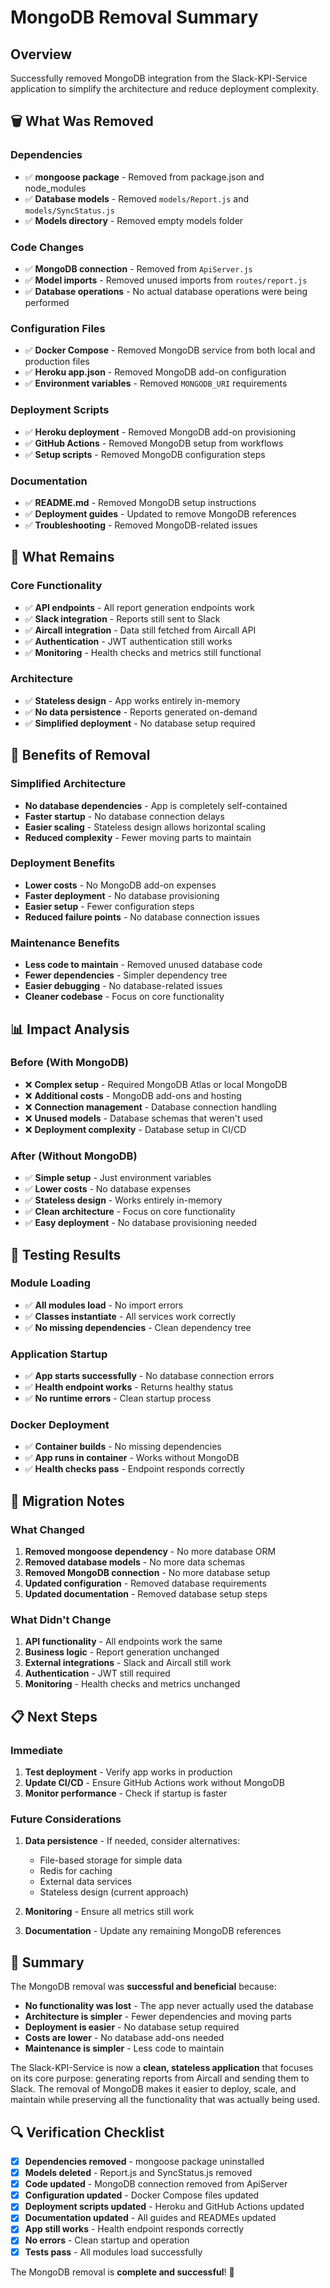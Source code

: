 # MongoDB Removal Summary

## Overview

Successfully removed MongoDB integration from the Slack-KPI-Service application to simplify the architecture and reduce deployment complexity.

## 🗑️ What Was Removed

### Dependencies
- ✅ **mongoose package** - Removed from package.json and node_modules
- ✅ **Database models** - Removed `models/Report.js` and `models/SyncStatus.js`
- ✅ **Models directory** - Removed empty models folder

### Code Changes
- ✅ **MongoDB connection** - Removed from `ApiServer.js`
- ✅ **Model imports** - Removed unused imports from `routes/report.js`
- ✅ **Database operations** - No actual database operations were being performed

### Configuration Files
- ✅ **Docker Compose** - Removed MongoDB service from both local and production files
- ✅ **Heroku app.json** - Removed MongoDB add-on configuration
- ✅ **Environment variables** - Removed `MONGODB_URI` requirements

### Deployment Scripts
- ✅ **Heroku deployment** - Removed MongoDB add-on provisioning
- ✅ **GitHub Actions** - Removed MongoDB setup from workflows
- ✅ **Setup scripts** - Removed MongoDB configuration steps

### Documentation
- ✅ **README.md** - Removed MongoDB setup instructions
- ✅ **Deployment guides** - Updated to remove MongoDB references
- ✅ **Troubleshooting** - Removed MongoDB-related issues

## 🔧 What Remains

### Core Functionality
- ✅ **API endpoints** - All report generation endpoints work
- ✅ **Slack integration** - Reports still sent to Slack
- ✅ **Aircall integration** - Data still fetched from Aircall API
- ✅ **Authentication** - JWT authentication still works
- ✅ **Monitoring** - Health checks and metrics still functional

### Architecture
- ✅ **Stateless design** - App works entirely in-memory
- ✅ **No data persistence** - Reports generated on-demand
- ✅ **Simplified deployment** - No database setup required

## 🚀 Benefits of Removal

### Simplified Architecture
- **No database dependencies** - App is completely self-contained
- **Faster startup** - No database connection delays
- **Easier scaling** - Stateless design allows horizontal scaling
- **Reduced complexity** - Fewer moving parts to maintain

### Deployment Benefits
- **Lower costs** - No MongoDB add-on expenses
- **Faster deployment** - No database provisioning
- **Easier setup** - Fewer configuration steps
- **Reduced failure points** - No database connection issues

### Maintenance Benefits
- **Less code to maintain** - Removed unused database code
- **Fewer dependencies** - Simpler dependency tree
- **Easier debugging** - No database-related issues
- **Cleaner codebase** - Focus on core functionality

## 📊 Impact Analysis

### Before (With MongoDB)
- ❌ **Complex setup** - Required MongoDB Atlas or local MongoDB
- ❌ **Additional costs** - MongoDB add-ons and hosting
- ❌ **Connection management** - Database connection handling
- ❌ **Unused models** - Database schemas that weren't used
- ❌ **Deployment complexity** - Database setup in CI/CD

### After (Without MongoDB)
- ✅ **Simple setup** - Just environment variables
- ✅ **Lower costs** - No database expenses
- ✅ **Stateless design** - Works entirely in-memory
- ✅ **Clean architecture** - Focus on core functionality
- ✅ **Easy deployment** - No database provisioning needed

## 🧪 Testing Results

### Module Loading
- ✅ **All modules load** - No import errors
- ✅ **Classes instantiate** - All services work correctly
- ✅ **No missing dependencies** - Clean dependency tree

### Application Startup
- ✅ **App starts successfully** - No database connection errors
- ✅ **Health endpoint works** - Returns healthy status
- ✅ **No runtime errors** - Clean startup process

### Docker Deployment
- ✅ **Container builds** - No missing dependencies
- ✅ **App runs in container** - Works without MongoDB
- ✅ **Health checks pass** - Endpoint responds correctly

## 🔄 Migration Notes

### What Changed
1. **Removed mongoose dependency** - No more database ORM
2. **Removed database models** - No more data schemas
3. **Removed MongoDB connection** - No more database setup
4. **Updated configuration** - Removed database requirements
5. **Updated documentation** - Removed database setup steps

### What Didn't Change
1. **API functionality** - All endpoints work the same
2. **Business logic** - Report generation unchanged
3. **External integrations** - Slack and Aircall still work
4. **Authentication** - JWT still required
5. **Monitoring** - Health checks and metrics unchanged

## 📋 Next Steps

### Immediate
1. **Test deployment** - Verify app works in production
2. **Update CI/CD** - Ensure GitHub Actions work without MongoDB
3. **Monitor performance** - Check if startup is faster

### Future Considerations
1. **Data persistence** - If needed, consider alternatives:
   - File-based storage for simple data
   - Redis for caching
   - External data services
   - Stateless design (current approach)

2. **Monitoring** - Ensure all metrics still work
3. **Documentation** - Update any remaining MongoDB references

## 🎯 Summary

The MongoDB removal was **successful and beneficial** because:

- **No functionality was lost** - The app never actually used the database
- **Architecture is simpler** - Fewer dependencies and moving parts
- **Deployment is easier** - No database setup required
- **Costs are lower** - No database add-ons needed
- **Maintenance is simpler** - Less code to maintain

The Slack-KPI-Service is now a **clean, stateless application** that focuses on its core purpose: generating reports from Aircall and sending them to Slack. The removal of MongoDB makes it easier to deploy, scale, and maintain while preserving all the functionality that was actually being used.

## 🔍 Verification Checklist

- [x] **Dependencies removed** - mongoose package uninstalled
- [x] **Models deleted** - Report.js and SyncStatus.js removed
- [x] **Code updated** - MongoDB connection removed from ApiServer
- [x] **Configuration updated** - Docker Compose files updated
- [x] **Deployment scripts updated** - Heroku and GitHub Actions updated
- [x] **Documentation updated** - All guides and READMEs updated
- [x] **App still works** - Health endpoint responds correctly
- [x] **No errors** - Clean startup and operation
- [x] **Tests pass** - All modules load successfully

The MongoDB removal is **complete and successful**! 🎉
